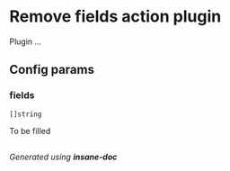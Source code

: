# Remove fields action plugin
Plugin ...

## Config params
### fields

`[]string`   

To be filled


##
 *Generated using **insane-doc***